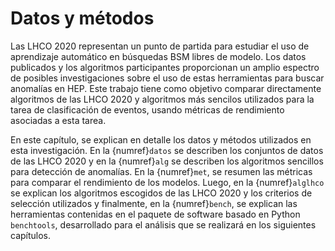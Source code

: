 # Datos y métodos
Las LHCO 2020 representan un punto de partida para estudiar el uso de aprendizaje automático en búsquedas BSM libres de modelo. Los datos publicados y los algoritmos participantes proporcionan un amplio espectro de posibles investigaciones sobre el uso de estas herramientas para buscar anomalías en HEP. Este trabajo tiene como objetivo comparar directamente algoritmos de las LHCO 2020 y algoritmos más sencilos utilizados para la tarea de clasificación de eventos, usando métricas de rendimiento asociadas a esta tarea.

En este capítulo, se explican en detalle los datos y métodos utilizados en esta investigación. En la {numref}`datos` se describen los conjuntos de datos de las LHCO 2020 y en la {numref}`alg` se describen los algoritmos sencillos para detección de anomalías. En la {numref}`met`, se resumen las métricas para comparar el rendimiento de los modelos. Luego, en la {numref}`alglhco` se explican los algoritmos escogidos de las LHCO 2020 y los criterios de selección utilizados y finalmente, en la {numref}`bench`, se explican las herramientas contenidas en el paquete de software basado en Python `benchtools`, desarrollado para el análisis que se realizará en los siguientes capítulos.
